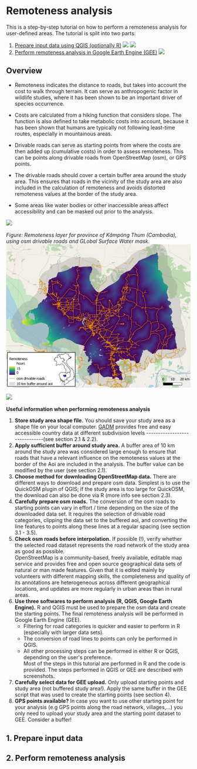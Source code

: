 # Remoteness analysis

This is a step-by-step tutorial on how to perform a remoteness analysis for user-defined areas. The tutorial is split into two parts:
1. [Prepare input data using QGIS (optionally R)](#1-Prepare-input-data) ![](D:/Dateien/Uni/Eagle_Master/Hiwijob_IZW/Remoteness_tutorial/graphics/logo_qgis.png) 
![](D:/Dateien/Uni/Eagle_Master/Hiwijob_IZW/Remoteness_tutorial/graphics/logo_r.png)
2. [Perform remoteness analysis in Google Earth Engine (GEE)](#2-perform-remoteness-analysis) ![](D:/Dateien/Uni/Eagle_Master/Hiwijob_IZW/Remoteness_tutorial/graphics/logo_gee.png) 

## Overview

* Remoteness indicates the distance to roads, but takes into account the cost to walk through terrain. It can serve as anthropogenic factor in wildlife studies, where it has been shown to be an important driver of species occurrence.
  
* Costs are calculated from a hiking function that considers slope. The function is also defined to take metabolic costs into account, because it has been shown that humans are typically not following least-time routes, especially in mountainous areas.
  
* Drivable roads can serve as starting points from where the costs are then added up (cumulative costs) in order to assess remoteness. This can be points along drivable roads from OpenStreetMap (osm), or GPS points.

* The drivable roads should cover a certain buffer area around the study area. This ensures that roads in the vicinity of the study area are also included in the calculation of remoteness and avoids distorted remoteness values at the border of the study area.

* Some areas like water bodies or other inaccessible areas affect accessibility and can be masked out prior to the analysis.

![](".png")

*Figure: Remoteness layer for province of Kâmpóng Thum (Cambodia), using osm drivable roads and GLobal Surface Water mask.*
<img src="https://github.com/Luisa-del/Remoteness/blob/main/img/remoteness.png">

![](".png")

**Useful information when performing remoteness analysis**

1. **Store study area shape file.** You should save your study area as a shape file on your local computer. [GADM](https://gadm.org/download_country.html) provides free and easy accessible country data at different subdivision levels ------------------------------(see section 2.1 & 2.2). 
2. **Apply sufficient buffer around study area.** A buffer area of 10 km around the study area was considered large enough to ensure that roads that have a relevant influence on the remoteness values at the border of the Aoi are included in the analysis. The buffer value can be modified by the user (see section 2.1).
3. **Choose method for downloading OpenStreetMap data.** There are different ways to download and prepare osm data. Simplest is to use the QuickOSM plugin of QGIS; if the study area is too large for QuickOSM, the download can also be done via R (more info see section 2.3).
5. **Carefully prepare osm roads.** The conversion of the osm roads to starting points can vary in effort / time depending on the size of the downloaded data set. It requires the selection of drivable road categories, clipping the data set to the buffered aoi, and converting the line features to points along these lines at a regular spacing (see section 3.1 - 3.5).
6. **Check osm roads before interpolation.** If possible (!), verify whether the selected road dataset represents the road network of the study area as good as possible.  
OpenStreetMap is a community-based, freely available, editable map service and provides free and open source geographical data sets of natural or man made features. Given that it is edited mainly by volunteers with different mapping skills, the completeness and quality of its annotations are heterogeneous across different geographical locations, and updates are more regularly in urban areas than in rural areas. 
7. **Use three softwares to perform analysis (R, QGIS, Google Earth Engine).** R and QGIS must be used to prepare the osm data and create the starting points. The final remoteness analysis will be performed in Google Earth Engine (GEE).
    + Filtering for road categories is quicker and easier to perform in R (especially with larger data sets). 
    + The conversion of road lines to points can only be performed in QGIS. 
    + All other processing steps can be performed in either R or QGIS, depending on the user's preference.  
Most of the steps in this tutorial are performed in R and the code is provided. The steps performed in QGIS or GEE are described with screenshots.
8. **Carefully select data for GEE upload.** Only upload starting points and study area (not buffered study area!). Apply the same buffer in the GEE script that was used to create the starting points (see section 4).
9. **GPS points available?** In case you want to use other starting point for your analysis (e.g GPS points along the road network, villages,...) you only need to upload your study area and the starting point dataset to GEE. Consider a buffer!


## 1. Prepare input data




## 2. Perform remoteness analysis




